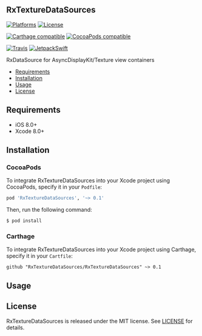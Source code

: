 ## RxTextureDataSources

[![Platforms](https://img.shields.io/cocoapods/p/RxTextureDataSources.svg)](https://cocoapods.org/pods/RxTextureDataSources)
[![License](https://img.shields.io/cocoapods/l/RxTextureDataSources.svg)](https://raw.githubusercontent.com/RxSwiftCommunity/RxTextureDataSources/master/LICENSE)

[![Carthage compatible](https://img.shields.io/badge/Carthage-compatible-4BC51D.svg?style=flat)](https://github.com/Carthage/Carthage)
[![CocoaPods compatible](https://img.shields.io/cocoapods/v/RxTextureDataSources.svg)](https://cocoapods.org/pods/RxTextureDataSources)

[![Travis](https://img.shields.io/travis/RxSwiftCommunity/RxTextureDataSources/master.svg)](https://travis-ci.org/RxSwiftCommunity/RxTextureDataSources/branches)
[![JetpackSwift](https://img.shields.io/badge/JetpackSwift-framework-red.svg)](http://github.com/JetpackSwift/Framework)

RxDataSource for AsyncDisplayKit/Texture view containers

- [Requirements](#requirements)
- [Installation](#installation)
- [Usage](#usage)
- [License](#license)

## Requirements

- iOS 8.0+
- Xcode 8.0+

## Installation

### CocoaPods

To integrate RxTextureDataSources into your Xcode project using CocoaPods, specify it in your `Podfile`:

```ruby
pod 'RxTextureDataSources', '~> 0.1'
```

Then, run the following command:

```bash
$ pod install
```

### Carthage

To integrate RxTextureDataSources into your Xcode project using Carthage, specify it in your `Cartfile`:

```ogdl
github "RxTextureDataSources/RxTextureDataSources" ~> 0.1
```

## Usage

## License

RxTextureDataSources is released under the MIT license. See [LICENSE](https://github.com/RxSwiftCommunity/RxTextureDataSources/blob/master/LICENSE) for details.
